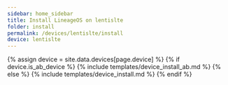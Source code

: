 ```yaml
---
sidebar: home_sidebar
title: Install LineageOS on lentislte
folder: install
permalink: /devices/lentislte/install
device: lentislte
---
```

{% assign device = site.data.devices[page.device] %}
{% if device.is_ab_device %}
{% include templates/device_install_ab.md %}
{% else %}
{% include templates/device_install.md %}
{% endif %}
